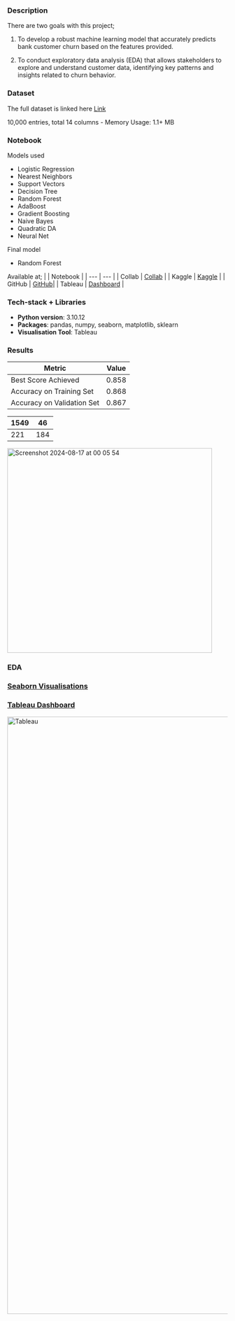 ### Description

There are two goals with this project;

1) To develop a robust machine learning model that accurately predicts bank customer churn based on the features provided.

2) To conduct exploratory data analysis (EDA) that allows stakeholders to explore and understand customer data, identifying key patterns and insights related to churn behavior.

### Dataset

The full dataset is linked here [Link](https://www.kaggle.com/datasets/divu2001/customer-churn-rate?select=Churn_Modelling.csv)

10,000 entries, total 14 columns - Memory Usage: 1.1+ MB

### Notebook

Models used 

- Logistic Regression
- Nearest Neighbors
- Support Vectors
- Decision Tree
- Random Forest
- AdaBoost
- Gradient Boosting
- Naive Bayes
- Quadratic DA
- Neural Net

Final model

- Random Forest

Available at;
  |  | Notebook |
| --- | --- |
| Collab | [Collab](https://colab.research.google.com/drive/10I_necAKEuQHOK1rlLs82YmR5ZQMONn0?usp=sharing) |
| Kaggle | [Kaggle](https://www.kaggle.com/code/jldoyle/p2-bank-churn-model) |
| GitHub |  [GitHub](https://github.com/2024200/Project_2_test/blob/49143d8ea4b3c87226820f3aaba718b0fa08124d/P2_Bank_Churn_Model.ipynb)|
| Tableau | [Dashboard](https://public.tableau.com/shared/5MDS85PQK?:display_count=n&:origin=viz_share_link) |

### Tech-stack + Libraries

- **Python version**: 3.10.12
- **Packages**: pandas, numpy, seaborn, matplotlib, sklearn
- **Visualisation Tool**: Tableau

### **Results**

| Metric | Value |
| --- | --- |
| Best Score Achieved | 0.858 |
| Accuracy on Training Set | 0.868 |
| Accuracy on Validation Set | 0.867 |

| 1549 | 46 |
| --- | --- |
| 221 | 184 |

<img width="468" alt="Screenshot 2024-08-17 at 00 05 54" src="https://github.com/user-attachments/assets/3247ab75-dcff-4eaf-b7fe-06d2bd39ff16">

### EDA

### [Seaborn Visualisations](https://github.com/2024200/Project_2_test/tree/115e00c6188cee8742a3b30574f83eda6eb4dd0d/EDA)

### [Tableau Dashboard](https://public.tableau.com/shared/5MDS85PQK?:display_count=n&:origin=viz_share_link)

<img width="1366" alt="Tableau" src="https://github.com/user-attachments/assets/2d1950f1-9624-411d-83ef-414eb23901e4">
